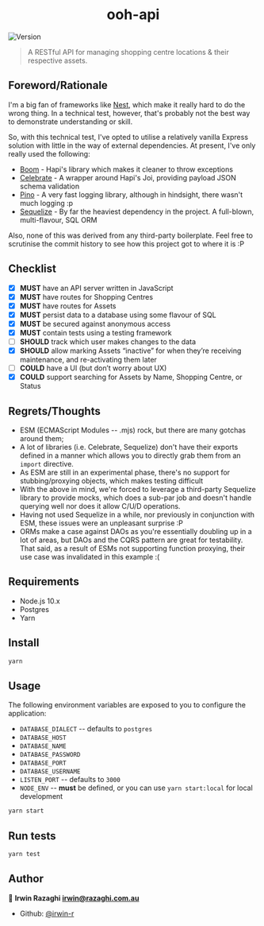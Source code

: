 <h1 align="center">ooh-api</h1>
<p>
  <img alt="Version" src="https://img.shields.io/badge/version-1.0.0-blue.svg?cacheSeconds=2592000" />
</p>

> A RESTful API for managing shopping centre locations & their respective assets.

## Foreword/Rationale

I'm a big fan of frameworks like [Nest](https://nestjs.com/), which make it really hard to do the wrong thing.  In a technical test, however, that's probably not the best way to demonstrate understanding or skill.

So, with this technical test, I've opted to utilise a relatively vanilla Express solution with little in the way of external dependencies.  At present, I've only really used the following:

- [Boom](https://github.com/hapijs/boom) - Hapi's library which makes it cleaner to throw exceptions
- [Celebrate](https://github.com/arb/celebrate) - A wrapper around Hapi's Joi, providing payload JSON schema validation
- [Pino](https://github.com/pinojs/pino) - A very fast logging library, although in hindsight, there wasn't much logging :p
- [Sequelize](https://github.com/sequelize/sequelize) - By far the heaviest dependency in the project.  A full-blown, multi-flavour, SQL ORM

Also, none of this was derived from any third-party boilerplate.  Feel free to scrutinise the commit history to see how this project got to where it is :P

## Checklist

- [x] **MUST** have an API server written in JavaScript
- [x] **MUST** have routes for Shopping Centres
- [x] **MUST** have routes for Assets
- [x] **MUST** persist data to a database using some flavour of SQL
- [x] **MUST** be secured against anonymous access
- [x] **MUST** contain tests using a testing framework
- [ ] **SHOULD** track which user makes changes to the data
- [x] **SHOULD** allow marking Assets “inactive” for when they’re receiving maintenance, and re-activating them later
- [ ] **COULD** have a UI (but don’t worry about UX)
- [x] **COULD** support searching for Assets by Name, Shopping Centre, or Status

## Regrets/Thoughts

- ESM (ECMAScript Modules -- .mjs) rock, but there are many gotchas around them;
- A lot of libraries (i.e. Celebrate, Sequelize) don't have their exports defined in a manner which allows you to directly grab them from an `import` directive.
- As ESM are still in an experimental phase, there's no support for stubbing/proxying objects, which makes testing difficult
- With the above in mind, we're forced to leverage a third-party Sequelize library to provide mocks, which does a sub-par job and doesn't handle querying well nor does it allow C/U/D operations.
- Having not used Sequelize in a while, nor previously in conjunction with ESM, these issues were an unpleasant surprise :P
- ORMs make a case against DAOs as you're essentially doubling up in a lot of areas, but DAOs and the CQRS pattern are great for testability.  That said, as a result of ESMs not supporting function proxying, their use case was invalidated in this example :(

## Requirements

- Node.js 10.x
- Postgres
- Yarn

## Install

```sh
yarn
```

## Usage
The following environment variables are exposed to you to configure the application:

- `DATABASE_DIALECT` -- defaults to `postgres`
- `DATABASE_HOST`
- `DATABASE_NAME`
- `DATABASE_PASSWORD`
- `DATABASE_PORT`
- `DATABASE_USERNAME`
- `LISTEN_PORT` -- defaults to `3000`
- `NODE_ENV` -- **must** be defined, or you can use `yarn start:local` for local development

```sh
yarn start
```

## Run tests

```sh
yarn test
```

## Author

👤 **Irwin Razaghi <irwin@razaghi.com.au>**

* Github: [@irwin-r](https://github.com/irwin-r)

